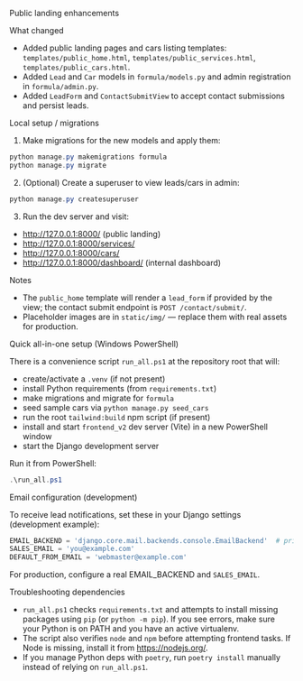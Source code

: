 Public landing enhancements

What changed
- Added public landing pages and cars listing templates: `templates/public_home.html`, `templates/public_services.html`, `templates/public_cars.html`.
- Added `Lead` and `Car` models in `formula/models.py` and admin registration in `formula/admin.py`.
- Added `LeadForm` and `ContactSubmitView` to accept contact submissions and persist leads.

Local setup / migrations

1. Make migrations for the new models and apply them:

```powershell
python manage.py makemigrations formula
python manage.py migrate
```

2. (Optional) Create a superuser to view leads/cars in admin:

```powershell
python manage.py createsuperuser
```

3. Run the dev server and visit:

 - http://127.0.0.1:8000/  (public landing)
 - http://127.0.0.1:8000/services/
 - http://127.0.0.1:8000/cars/
 - http://127.0.0.1:8000/dashboard/ (internal dashboard)

Notes
- The `public_home` template will render a `lead_form` if provided by the view; the contact submit endpoint is `POST /contact/submit/`.
- Placeholder images are in `static/img/` — replace them with real assets for production.

Quick all-in-one setup (Windows PowerShell)

There is a convenience script `run_all.ps1` at the repository root that will:

- create/activate a `.venv` (if not present)
- install Python requirements (from `requirements.txt`)
- make migrations and migrate for `formula`
- seed sample cars via `python manage.py seed_cars`
- run the root `tailwind:build` npm script (if present)
- install and start `frontend_v2` dev server (Vite) in a new PowerShell window
- start the Django development server

Run it from PowerShell:

```powershell
.\run_all.ps1
```

Email configuration (development)

To receive lead notifications, set these in your Django settings (development example):

```python
EMAIL_BACKEND = 'django.core.mail.backends.console.EmailBackend'  # prints emails to the console
SALES_EMAIL = 'you@example.com'
DEFAULT_FROM_EMAIL = 'webmaster@example.com'
```

For production, configure a real EMAIL_BACKEND and `SALES_EMAIL`.

Troubleshooting dependencies

- `run_all.ps1` checks `requirements.txt` and attempts to install missing packages using `pip` (or `python -m pip`). If you see errors, make sure your Python is on PATH and you have an active virtualenv.
- The script also verifies `node` and `npm` before attempting frontend tasks. If Node is missing, install it from https://nodejs.org/.
- If you manage Python deps with `poetry`, run `poetry install` manually instead of relying on `run_all.ps1`.
